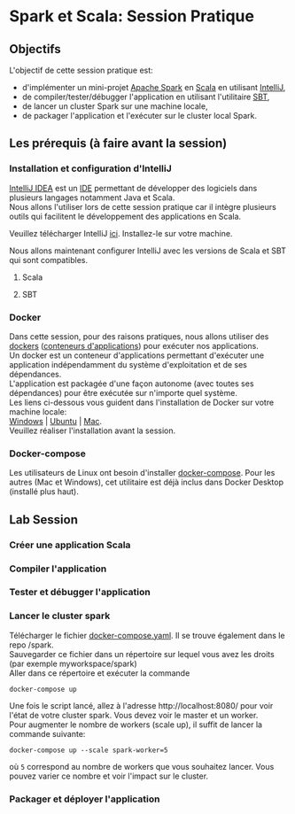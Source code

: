 # Spark et Scala: Session Pratique

## Objectifs
L'objectif de cette session pratique est:
- d'implémenter un mini-projet [Apache Spark](https://spark.apache.org/) en [Scala](https://www.scala-lang.org/) en utilisant [IntelliJ](https://www.jetbrains.com/idea/),
- de compiler/tester/débugger l'application en utilisant l'utilitaire [SBT](https://www.scala-sbt.org/),
- de lancer un cluster Spark sur une machine locale,
- de packager l'application et l'exécuter sur le cluster local Spark.

## Les prérequis (à faire avant la session)

### Installation et configuration d'IntelliJ
[IntelliJ IDEA](https://www.jetbrains.com/idea/download/) est un [IDE](https://fr.wikipedia.org/wiki/Environnement_de_d%C3%A9veloppement) permettant de développer des logiciels dans plusieurs langages notamment Java et Scala.  
Nous allons l'utiliser lors de cette session pratique car il intègre plusieurs outils qui facilitent le développement des applications en Scala.  
  
Veuillez télécharger IntelliJ [ici](https://www.jetbrains.com/idea/download/). Installez-le sur votre machine.  
  
Nous allons maintenant configurer IntelliJ avec les versions de Scala et SBT qui sont compatibles.
1. Scala

2. SBT

### Docker
Dans cette session, pour des raisons pratiques, nous allons utiliser des [dockers](https://www.docker.com/) ([conteneurs d'applications](https://fr.wikipedia.org/wiki/Docker_\(logiciel\))) pour exécuter nos applications.  
Un docker est un conteneur d'applications permettant d'exécuter une application indépendamment du système d'exploitation et de ses dépendances.  
L'application est packagée d'une façon autonome (avec toutes ses dépendances) pour être exécutée sur n'importe quel système.  
Les liens ci-dessous vous guident dans l'installation de Docker sur votre machine locale:  
[Windows](https://docs.docker.com/docker-for-windows/install/) | [Ubuntu](https://docs.docker.com/engine/install/ubuntu/) | [Mac](https://docs.docker.com/docker-for-mac/install/).  
Veuillez réaliser l'installation avant la session.

### Docker-compose
Les utilisateurs de Linux ont besoin d'installer [docker-compose](https://www.digitalocean.com/community/tutorials/how-to-install-and-use-docker-compose-on-ubuntu-20-04). Pour les autres (Mac et Windows), cet utilitaire est déjà inclus dans Docker Desktop (installé plus haut).
  

## Lab Session

### Créer une application Scala

### Compiler l'application

### Tester et débugger l'application

### Lancer le cluster spark
Télécharger le fichier [docker-compose.yaml](https://raw.githubusercontent.com/osekoo/hands-on-spark-scala/main/spark/docker-compose.yaml). Il se trouve également dans le repo /spark.  
Sauvegarder ce fichier dans un répertoire sur lequel vous avez les droits (par exemple myworkspace/spark)  
Aller dans ce répertoire et exécuter la commande
```
docker-compose up
```
Une fois le script lancé, allez à l'adresse http://localhost:8080/ pour voir l'état de votre cluster spark. Vous devez voir le master et un worker.  
Pour augmenter le nombre de workers (scale up), il suffit de lancer la commande suivante:
```
docker-compose up --scale spark-worker=5
```
où `5` correspond au nombre de workers que vous souhaitez lancer. Vous pouvez varier ce nombre et voir l'impact sur le cluster.


### Packager et déployer l'application
